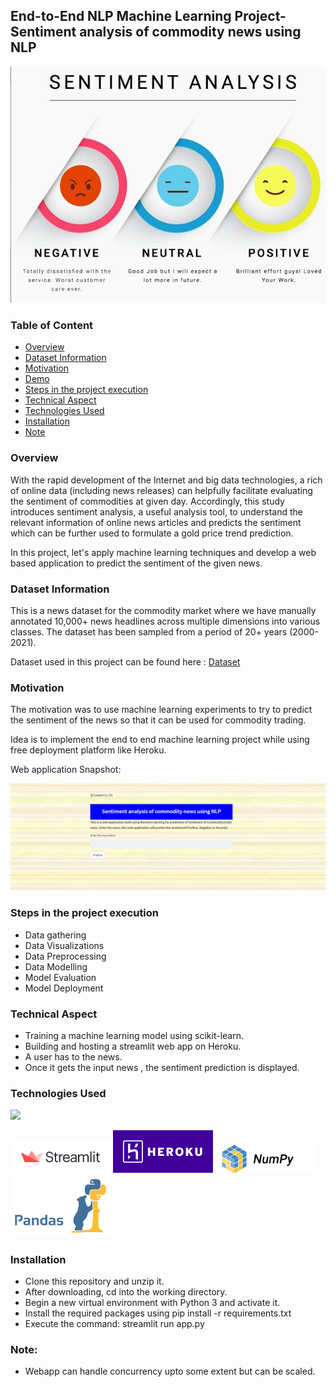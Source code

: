 ## End-to-End NLP Machine Learning Project- Sentiment analysis of commodity news using NLP


<img target="_blank" src="https://github.com/dipakml/Prediction-of-Concrete-Compressive-Strength/blob/master/Logo_Images/sentiment_analysis2.jpeg" width=600>

### Table of Content
  * [Overview](#overview)
  * [Dataset Information](#dataset)
  * [Motivation](#motivation)
  * [Demo](#demo)
  * [Steps in the project execution](#Learning-Objective)
  * [Technical Aspect](#technical-aspect)
  * [Technologies Used](#technologies-used)
  * [Installation](#installation)
  * [Note](#note)



### Overview 
With the rapid development of the Internet and big data technologies, a rich of online data (including news releases) can helpfully facilitate evaluating the sentiment of commodities at given day. Accordingly, this study introduces sentiment analysis, a useful analysis tool, to understand the relevant information of online news articles and predicts the sentiment which can be further used to formulate a gold price trend prediction.

In this project, let's apply machine learning techniques and develop a web based application to predict the sentiment of the given news.


### Dataset Information

This is a news dataset for the commodity market where we have manually annotated 10,000+ news headlines across multiple dimensions into various classes. The dataset has been sampled from a period of 20+ years (2000-2021).


Dataset used in this project can be found here : [Dataset](https://www.kaggle.com/datasets/ankurzing/sentiment-analysis-in-commodity-market-gold)


### Motivation
The motivation was to use machine learning experiments to try to predict the sentiment of the news so that it can be used for commodity trading.

Idea is to implement the end to end machine learning project while using free deployment platform like Heroku.



Web application Snapshot:

<img target="_blank" src="https://github.com/dipakml/Prediction-of-Concrete-Compressive-Strength/blob/master/Logo_Images/webapp.PNG" width=1200>



### Steps in the project execution

- Data gathering 
- Data Visualizations 
- Data Preprocessing 
- Data Modelling 
- Model Evaluation 
- Model Deployment 

### Technical Aspect 

- Training a machine learning model using scikit-learn. 
- Building and hosting a streamlit web app on Heroku. 
- A user has to the news.
- Once it gets the input news , the sentiment prediction is displayed. 


### Technologies Used  
![](https://forthebadge.com/images/badges/made-with-python.svg) 

<img target="_blank" src="https://github.com/dipakml/Prediction-of-Concrete-Compressive-Strength/blob/master/Logo_Images/streamlit.png" width=160>
<img target="_blank" src="https://github.com/dipakml/Prediction-of-Concrete-Compressive-Strength/blob/master/Logo_Images/heroku.png" width=160>
<img target="_blank" src="https://github.com/dipakml/Prediction-of-Concrete-Compressive-Strength/blob/master/Logo_Images/numpy.png" width=160>
<img target="_blank" src="https://github.com/dipakml/Prediction-of-Concrete-Compressive-Strength/blob/master/Logo_Images/pandas.jpeg" width=160>

### Installation 
- Clone this repository and unzip it.
- After downloading, cd into the working directory.
- Begin a new virtual environment with Python 3 and activate it.
- Install the required packages using pip install -r requirements.txt
- Execute the command: streamlit run app.py


### Note:
- Webapp can handle concurrency upto some extent but can be scaled.

